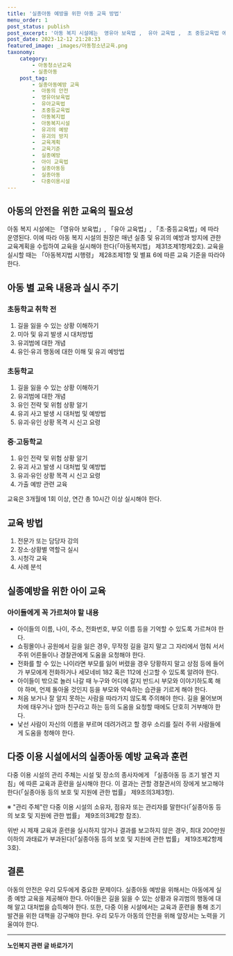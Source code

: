 ```yaml
---
title: '실종아동 예방을 위한 아동 교육 방법'
menu_order: 1
post_status: publish
post_excerpt: '아동 복지 시설에는  영유아 보육법 ,  유아 교육법 ,  초 중등교육법 에 따라 운영된다. 이에 따라 아동 복지 시설의 원장은 매년 실종 및 유괴의 예방과 방지에 관한 교육계획을 수립하여 교육을 실시해야 한다  아동복지법  제31조제1항제2호 .'
post_date: 2023-12-12 21:28:33
featured_image: _images/아동청소년교육.png
taxonomy:
    category:
        - 아동청소년교육
        - 실종아동
    post_tag:
        - 실종아동예방 교육
        -  아동의 안전
        -  영유아보육법
        -  유아교육법
        -  초중등교육법
        -  아동복지법
        -  아동복지시설
        -  유괴의 예방
        -  유괴의 방지
        -  교육계획
        -  교육기준
        -  실종예방
        -  아이 교육법
        -  실종아동등
        -  실종아동
        -  다중이용시설
---
```



## 아동의 안전을 위한 교육의 필요성

아동 복지 시설에는 「영유아 보육법」, 「유아 교육법」, 「초·중등교육법」에 따라 운영된다. 이에 따라 아동 복지 시설의 원장은 매년 실종 및 유괴의 예방과 방지에 관한 교육계획을 수립하여 교육을 실시해야 한다(「아동복지법」 제31조제1항제2호).
교육을 실시할 때는 「아동복지법 시행령」 제28조제1항 및 별표 6에 따른 교육 기준을 따라야 한다.

## 아동 별 교육 내용과 실시 주기

### 초등학교 취학 전
1. 길을 잃을 수 있는 상황 이해하기
2. 미아 및 유괴 발생 시 대처방법
3. 유괴범에 대한 개념
4. 유인·유괴 행동에 대한 이해 및 유괴 예방법

### 초등학교
1. 길을 잃을 수 있는 상황 이해하기
2. 유괴범에 대한 개념
3. 유인 전략 및 위험 상황 알기
4. 유괴 사고 발생 시 대처법 및 예방법
5. 유괴·유인 상황 목격 시 신고 요령

### 중·고등학교
1. 유인 전략 및 위험 상황 알기
2. 유괴 사고 발생 시 대처법 및 예방법
3. 유괴·유인 상황 목격 시 신고 요령
4. 가출 예방 관련 교육

교육은 3개월에 1회 이상, 연간 총 10시간 이상 실시해야 한다.

## 교육 방법

1. 전문가 또는 담당자 강의
2. 장소·상황별 역할극 실시
3. 시청각 교육
4. 사례 분석

## 실종예방을 위한 아이 교육

### 아이들에게 꼭 가르쳐야 할 내용

- 아이들의 이름, 나이, 주소, 전화번호, 부모 이름 등을 기억할 수 있도록 가르쳐야 한다.
- 쇼핑몰이나 공원에서 길을 잃은 경우, 무작정 길을 걸지 말고 그 자리에서 멈춰 서서 주위 어른들이나 경찰관에게 도움을 요청해야 한다.
- 전화를 할 수 있는 나이라면 부모를 잃어 버렸을 경우 당황하지 말고 상점 등에 들어가 부모에게 전화하거나 세모네비 182 혹은 112에 신고할 수 있도록 알려야 한다.
- 아이들이 밖으로 놀러 나갈 때 누구와 어디에 갈지 반드시 부모와 이야기하도록 해야 하며, 언제 돌아올 것인지 등을 부모와 약속하는 습관을 기르게 해야 한다.
- 처음 보거나 잘 알지 못하는 사람을 따라가지 않도록 주의해야 한다. 길을 물어보며 차에 태우거나 엄마 친구라고 하는 등의 도움을 요청할 때에도 단호히 거부해야 한다.
- 낯선 사람이 자신의 이름을 부르며 데려가려고 할 경우 소리를 질러 주위 사람들에게 도움을 청해야 한다.

## 다중 이용 시설에서의 실종아동 예방 교육과 훈련

다중 이용 시설의 관리 주체는 시설 및 장소의 종사자에게 「실종아동 등 조기 발견 지침」에 따른 교육과 훈련을 실시해야 한다. 이 결과는 관할 경찰관서의 장에게 보고해야 한다(「실종아동 등의 보호 및 지원에 관한 법률」 제9조의3제3항). 

※ "관리 주체"란 다중 이용 시설의 소유자, 점유자 또는 관리자를 말한다(「실종아동 등의 보호 및 지원에 관한 법률」 제9조의3제2항 참조).

위반 시 제재
교육과 훈련을 실시하지 않거나 결과를 보고하지 않은 경우, 최대 200만원 이하의 과태료가 부과된다(「실종아동 등의 보호 및 지원에 관한 법률」 제19조제2항제3호).

## 결론

아동의 안전은 우리 모두에게 중요한 문제이다. 실종아동 예방을 위해서는 아동에게 실종 예방 교육을 제공해야 한다. 아이들은 길을 잃을 수 있는 상황과 유괴범의 행동에 대해 알고 대처법을 습득해야 한다. 또한, 다중 이용 시설에서는 교육과 훈련을 통해 조기 발견을 위한 대책을 강구해야 한다. 우리 모두가 아동의 안전을 위해 앞장서는 노력을 기울여야 한다.
<!-- wp:separator -->
<hr class="wp-block-separator has-alpha-channel-opacity"/>
<!-- /wp:separator -->

<!-- wp:group {"backgroundColor":"base","layout":{"type":"constrained"}} -->
<div class="wp-block-group has-base-background-color has-background"><!-- wp:paragraph {"align":"center","fontSize":"medium"} -->
<p class="has-text-align-center has-large-font-size"><strong>노인복지 관련 글 바로가기</strong></p>
<!-- /wp:paragraph -->


<!-- wp:latest-posts
{"categories":[{"id":15998,"count":19,"description":"","link":"https://uknowlaw.com/category/%eb%85%b8%ec%9d%b8%eb%b3%b5%ec%a7%80/","name":"노인복지","slug":"노인복지","taxonomy":"category","parent":0,"meta":[],"_links":{"self":[{"href":"https://uknowlaw.com/wp-json/wp/v2/categories/15998"}],"collection":[{"href":"https://uknowlaw.com/wp-json/wp/v2/categories"}],"about":[{"href":"https://uknowlaw.com/wp-json/wp/v2/taxonomies/category"}],"wp:post_type":[{"href":"https://uknowlaw.com/wp-json/wp/v2/posts?categories=15998"}],"curies":[{"name":"wp","href":"https://api.w.org/{rel}","templated":true}]}}],"postsToShow":100,"excerptLength":28,"postLayout":"grid","columns":2,"featuredImageAlign":"left","featuredImageSizeSlug":"large","fontSize":"small"} /--></div>
<!-- /wp:group -->